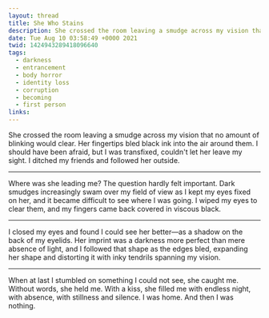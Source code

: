 ```yaml
---
layout: thread
title: She Who Stains
description: She crossed the room leaving a smudge across my vision that no amount of blinking would clear. Her fingertips bled black ink into the air around them. I should have been afraid, but I was transfixed, couldn't let her leave my sight. I ditched my friends and followed her outside.
date: Tue Aug 10 03:58:49 +0000 2021
twid: 1424943289418096640
tags:
  - darkness
  - entrancement
  - body horror
  - identity loss
  - corruption
  - becoming
  - first person
links:
---
```

<article class="thread">
<section class="tweet">
<p>She crossed the room leaving a smudge across my vision that no amount of blinking would clear. Her fingertips bled black ink into the air around them. I should have been afraid, but I was transfixed, couldn't let her leave my sight. I ditched my friends and followed her outside.</p>
</section>
<hr class="tweet_sep">
<section class="tweet">
<p>Where was she leading me? The question hardly felt important. Dark smudges increasingly swam over my field of view as I kept my eyes fixed on her, and it became difficult to see where I was going. I wiped my eyes to clear them, and my fingers came back covered in viscous black.</p>
</section>
<hr class="tweet_sep">
<section class="tweet">
<p>I closed my eyes and found I could see her better—as a shadow on the back of my eyelids. Her imprint was a darkness more perfect than mere absence of light, and I followed that shape as the edges bled, expanding her shape and distorting it with inky tendrils spanning my vision.</p>
</section>
<hr class="tweet_sep">
<section class="tweet">
<p>When at last I stumbled on something I could not see, she caught me. Without words, she held me. With a kiss, she filled me with endless night, with absence, with stillness and silence. I was home. And then I was nothing.</p>
</section>
</article>
